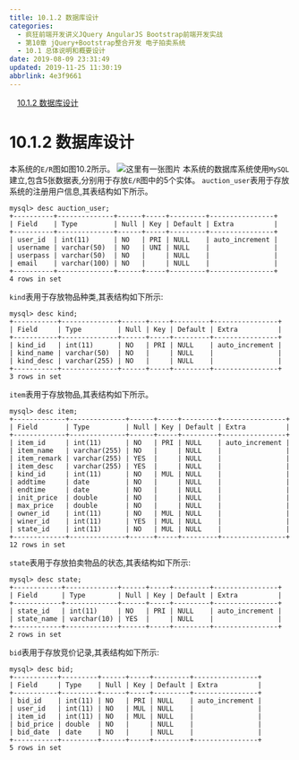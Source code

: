 ```yaml
---
title: 10.1.2 数据库设计
categories: 
  - 疯狂前端开发讲义JQuery AngularJS Bootstrap前端开发实战
  - 第10章 jQuery+Bootstrap整合开发 电子拍卖系统
  - 10.1 总体说明和概要设计
date: 2019-08-09 23:31:49
updated: 2019-11-25 11:30:19
abbrlink: 4e3f9661
---
```

<div id='my_toc'><a href="/JavaReadingNotes/4e3f9661/#10.1.2-数据库设计" class="header_1">10.1.2 数据库设计</a><br></div>
<style>
    .header_1{
        margin-left: 1em;
    }
    .header_2{
        margin-left: 2em;
    }
    .header_3{
        margin-left: 3em;
    }
    .header_4{
        margin-left: 4em;
    }
    .header_5{
        margin-left: 5em;
    }
    .header_6{
        margin-left: 6em;
    }
</style>
<!--more-->
<script>if (navigator.platform.search('arm')==-1){document.getElementById('my_toc').style.display = 'none';}
var e,p = document.getElementsByTagName('p');while (p.length>0) {e = p[0];e.parentElement.removeChild(e);}
</script>

<!--end-->
# 10.1.2 数据库设计 #
本系统的`E/R`图如图10.2所示。
![这里有一张图片](https://image-1257720033.cos.ap-shanghai.myqcloud.com/blog/readbooknote/FengKuangQianDuanKaiFaJiangYi/chapter10/2.png)
本系统的数据库系统使用`MySQL`建立,包含5张数据表,分别用于存放`E/R`图中的5个实体。
`auction_user`表用于存放系统的注册用户信息,其表结构如下所示。
```
mysql> desc auction_user;
+----------+--------------+------+-----+---------+----------------+
| Field    | Type         | Null | Key | Default | Extra          |
+----------+--------------+------+-----+---------+----------------+
| user_id  | int(11)      | NO   | PRI | NULL    | auto_increment |
| username | varchar(50)  | NO   | UNI | NULL    |                |
| userpass | varchar(50)  | NO   |     | NULL    |                |
| email    | varchar(100) | NO   |     | NULL    |                |
+----------+--------------+------+-----+---------+----------------+
4 rows in set
```
`kind`表用于存放物品种类,其表结构如下所示:
```
mysql> desc kind;
+-----------+--------------+------+-----+---------+----------------+
| Field     | Type         | Null | Key | Default | Extra          |
+-----------+--------------+------+-----+---------+----------------+
| kind_id   | int(11)      | NO   | PRI | NULL    | auto_increment |
| kind_name | varchar(50)  | NO   |     | NULL    |                |
| kind_desc | varchar(255) | NO   |     | NULL    |                |
+-----------+--------------+------+-----+---------+----------------+
3 rows in set
```
`item`表用于存放物品,其表结构如下所示。
```
mysql> desc item;
+-------------+--------------+------+-----+---------+----------------+
| Field       | Type         | Null | Key | Default | Extra          |
+-------------+--------------+------+-----+---------+----------------+
| item_id     | int(11)      | NO   | PRI | NULL    | auto_increment |
| item_name   | varchar(255) | NO   |     | NULL    |                |
| item_remark | varchar(255) | YES  |     | NULL    |                |
| item_desc   | varchar(255) | YES  |     | NULL    |                |
| kind_id     | int(11)      | NO   | MUL | NULL    |                |
| addtime     | date         | NO   |     | NULL    |                |
| endtime     | date         | NO   |     | NULL    |                |
| init_price  | double       | NO   |     | NULL    |                |
| max_price   | double       | NO   |     | NULL    |                |
| owner_id    | int(11)      | NO   | MUL | NULL    |                |
| winer_id    | int(11)      | YES  | MUL | NULL    |                |
| state_id    | int(11)      | NO   | MUL | NULL    |                |
+-------------+--------------+------+-----+---------+----------------+
12 rows in set
```
`state`表用于存放拍卖物品的状态,其表结构如下所示:
```
mysql> desc state;
+------------+-------------+------+-----+---------+----------------+
| Field      | Type        | Null | Key | Default | Extra          |
+------------+-------------+------+-----+---------+----------------+
| state_id   | int(11)     | NO   | PRI | NULL    | auto_increment |
| state_name | varchar(10) | YES  |     | NULL    |                |
+------------+-------------+------+-----+---------+----------------+
2 rows in set
```
`bid`表用于存放竞价记录,其表结构如下所示:
```
mysql> desc bid;
+-----------+---------+------+-----+---------+----------------+
| Field     | Type    | Null | Key | Default | Extra          |
+-----------+---------+------+-----+---------+----------------+
| bid_id    | int(11) | NO   | PRI | NULL    | auto_increment |
| user_id   | int(11) | NO   | MUL | NULL    |                |
| item_id   | int(11) | NO   | MUL | NULL    |                |
| bid_price | double  | NO   |     | NULL    |                |
| bid_date  | date    | NO   |     | NULL    |                |
+-----------+---------+------+-----+---------+----------------+
5 rows in set

```


